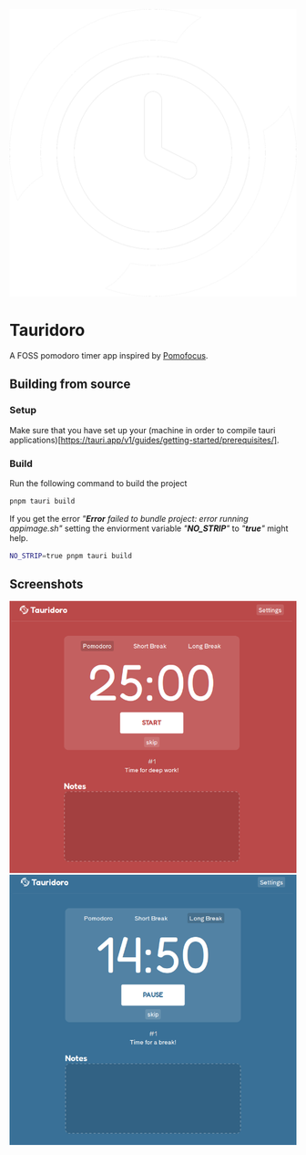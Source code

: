 ![Tauridoro Logo](/static/tauridoro-white.png "Tauridoro")

# Tauridoro

A FOSS pomodoro timer app inspired by [Pomofocus](https://pomofocus.io).

## Building from source

### Setup

Make sure that you have set up your (machine in order to compile tauri applications)[https://tauri.app/v1/guides/getting-started/prerequisites/].

### Build

Run the following command to build the project

```bash
pnpm tauri build
```

If you get the error _"**Error** failed to bundle project: error running appimage.sh"_ setting the enviorment variable _"**NO_STRIP**"_ to _"**true**"_ might help.

```bash
NO_STRIP=true pnpm tauri build
```

## Screenshots

![Screenshot of tauridoro during a pomodoro](/screenshots/pomodoro.png)
![Screenshot of tauridoro during a long break](/screenshots/long-break.png)
